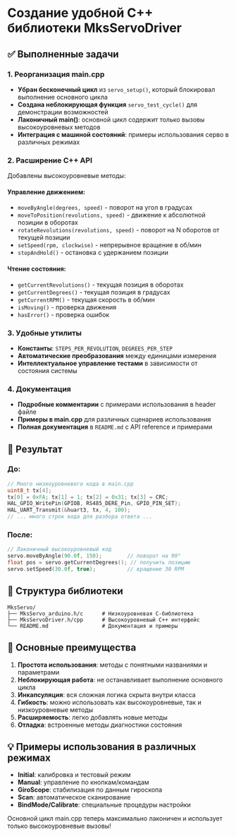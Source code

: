# Создание удобной C++ библиотеки MksServoDriver

## ✅ Выполненные задачи

### 1. Реорганизация main.cpp
- **Убран бесконечный цикл** из `servo_setup()`, который блокировал выполнение основного цикла
- **Создана неблокирующая функция** `servo_test_cycle()` для демонстрации возможностей
- **Лаконичный main()**: основной цикл содержит только вызовы высокоуровневых методов
- **Интеграция с машиной состояний**: примеры использования серво в различных режимах

### 2. Расширение C++ API
Добавлены высокоуровневые методы:

#### Управление движением:
- `moveByAngle(degrees, speed)` - поворот на угол в градусах
- `moveToPosition(revolutions, speed)` - движение к абсолютной позиции в оборотах  
- `rotateRevolutions(revolutions, speed)` - поворот на N оборотов от текущей позиции
- `setSpeed(rpm, clockwise)` - непрерывное вращение в об/мин
- `stopAndHold()` - остановка с удержанием позиции

#### Чтение состояния:
- `getCurrentRevolutions()` - текущая позиция в оборотах
- `getCurrentDegrees()` - текущая позиция в градусах  
- `getCurrentRPM()` - текущая скорость в об/мин
- `isMoving()` - проверка движения
- `hasError()` - проверка ошибок

### 3. Удобные утилиты
- **Константы**: `STEPS_PER_REVOLUTION`, `DEGREES_PER_STEP`
- **Автоматические преобразования** между единицами измерения
- **Интеллектуальное управление тестами** в зависимости от состояния системы

### 4. Документация
- **Подробные комментарии** с примерами использования в header файле
- **Примеры в main.cpp** для различных сценариев использования
- **Полная документация** в `README.md` с API reference и примерами

## 🎯 Результат

### До:
```cpp
// Много низкоуровневого кода в main.cpp
uint8_t tx[4];
tx[0] = 0xFA; tx[1] = 1; tx[2] = 0x31; tx[3] = CRC;
HAL_GPIO_WritePin(GPIOB, RS485_DERE_Pin, GPIO_PIN_SET);
HAL_UART_Transmit(&huart3, tx, 4, 100);
// ... много строк кода для разбора ответа ...
```

### После:
```cpp
// Лаконичный высокоуровневый код
servo.moveByAngle(90.0f, 150);        // поворот на 90°
float pos = servo.getCurrentDegrees(); // получить позицию
servo.setSpeed(30.0f, true);          // вращение 30 RPM
```

## 📁 Структура библиотеки

```
MksServo/
├── MksServo_arduino.h/c      # Низкоуровневая C-библиотека
├── MksServoDriver.h/cpp      # Высокоуровневый C++ интерфейс  
└── README.md                 # Документация и примеры
```

## 🚀 Основные преимущества

1. **Простота использования**: методы с понятными названиями и параметрами
2. **Неблокирующая работа**: не останавливает выполнение основного цикла
3. **Инкапсуляция**: вся сложная логика скрыта внутри класса
4. **Гибкость**: можно использовать как высокоуровневые, так и низкоуровневые методы
5. **Расширяемость**: легко добавлять новые методы
6. **Отладка**: встроенные методы диагностики состояния

## 💡 Примеры использования в различных режимах

- **Initial**: калибровка и тестовый режим
- **Manual**: управление по кнопкам/командам
- **GiroScope**: стабилизация по данным гироскопа
- **Scan**: автоматическое сканирование
- **BindMode/Calibrate**: специальные процедуры настройки

Основной цикл main.cpp теперь максимально лаконичен и использует только высокоуровневые вызовы!

